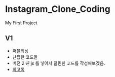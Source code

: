 # Instagram_Clone_Coding
My First Project

## V1
- 퍼블리싱
- 난잡한 코드들 
- 버전 2 떈 js 를 넣어서 클린한 코드를 작성해보겠음.
- <a href = "https://github.com/googoo81/TIL/blob/main/Memoir/Instagram_v1_memoir.md">회고록</a>
